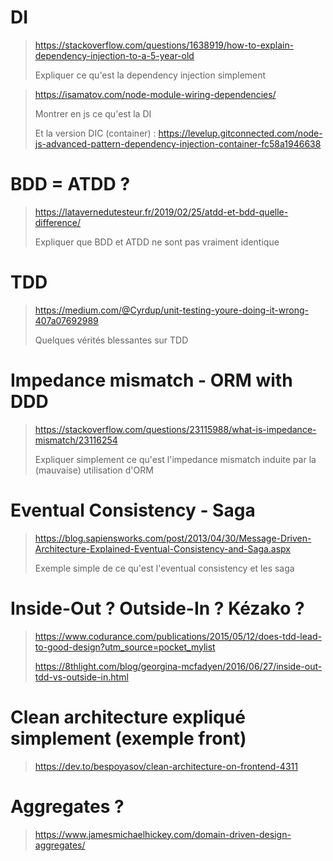 # DI

> <https://stackoverflow.com/questions/1638919/how-to-explain-dependency-injection-to-a-5-year-old>
> 
> Expliquer ce qu'est la dependency injection simplement

> <https://isamatov.com/node-module-wiring-dependencies/>
>
> Montrer en js ce qu'est la DI
>
> Et la version DIC (container) : <https://levelup.gitconnected.com/node-js-advanced-pattern-dependency-injection-container-fc58a1946638>

# BDD = ATDD ?

> <https://latavernedutesteur.fr/2019/02/25/atdd-et-bdd-quelle-difference/>
>
> Expliquer que BDD et ATDD ne sont pas vraiment identique

# TDD

> <https://medium.com/@Cyrdup/unit-testing-youre-doing-it-wrong-407a07692989>
>
> Quelques vérités blessantes sur TDD

# Impedance mismatch - ORM with DDD

> <https://stackoverflow.com/questions/23115988/what-is-impedance-mismatch/23116254>
>
> Expliquer simplement ce qu'est l'impedance mismatch induite par la (mauvaise) utilisation d'ORM

# Eventual Consistency - Saga

> <https://blog.sapiensworks.com/post/2013/04/30/Message-Driven-Architecture-Explained-Eventual-Consistency-and-Saga.aspx>
>
> Exemple simple de ce qu'est l'eventual consistency et les saga

# Inside-Out ? Outside-In ? Kézako ?

> <https://www.codurance.com/publications/2015/05/12/does-tdd-lead-to-good-design?utm_source=pocket_mylist>
> 
> <https://8thlight.com/blog/georgina-mcfadyen/2016/06/27/inside-out-tdd-vs-outside-in.html>

# Clean architecture expliqué simplement (exemple front)

> <https://dev.to/bespoyasov/clean-architecture-on-frontend-4311>

# Aggregates ?

> <https://www.jamesmichaelhickey.com/domain-driven-design-aggregates/>
